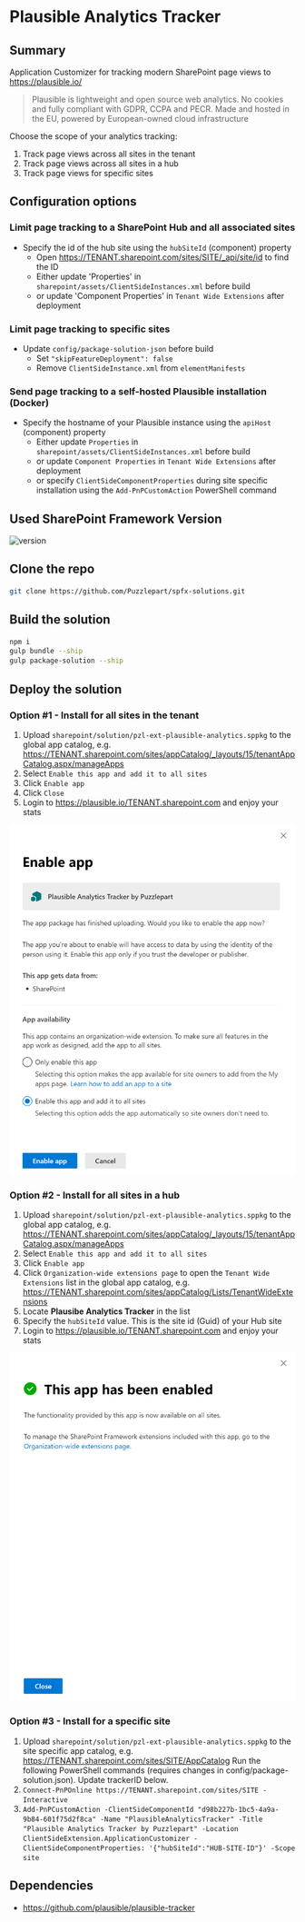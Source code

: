 # Plausible Analytics Tracker

## Summary

Application Customizer for tracking modern SharePoint page views to https://plausible.io/

> Plausible is lightweight and open source web analytics. No cookies and fully compliant with GDPR, CCPA and PECR. Made and hosted in the EU, powered by European-owned cloud infrastructure

Choose the scope of your analytics tracking:

1. Track page views across all sites in the tenant
1. Track page views across all sites in a hub
1. Track page views for specific sites

## Configuration options
### Limit page tracking to a SharePoint Hub and all associated sites
* Specify the id of the hub site using the `hubSiteId` (component) property
  * Open https://TENANT.sharepoint.com/sites/SITE/_api/site/id to find the ID
  * Either update 'Properties' in `sharepoint/assets/ClientSideInstances.xml` before build
  * or update 'Component Properties' in `Tenant Wide Extensions` after deployment

### Limit page tracking to specific sites
* Update `config/package-solution-json` before build
  * Set `"skipFeatureDeployment": false`
  * Remove `ClientSideInstance.xml` from `elementManifests`
### Send page tracking to a self-hosted Plausible installation (Docker)
* Specify the hostname of your Plausible instance using the `apiHost` (component) property
  * Either update `Properties` in `sharepoint/assets/ClientSideInstances.xml` before build
  * or update `Component Properties` in `Tenant Wide Extensions` after deployment
  * or specify `ClientSideComponentProperties` during site specific installation using the `Add-PnPCustomAction` PowerShell command
## Used SharePoint Framework Version

![version](https://img.shields.io/badge/version-1.16-green.svg)

## Clone the repo

```bash
git clone https://github.com/Puzzlepart/spfx-solutions.git
```
## Build the solution

```bash
npm i
gulp bundle --ship
gulp package-solution --ship
```

## Deploy the solution

### Option #1 - Install for all sites in the tenant

1. Upload `sharepoint/solution/pzl-ext-plausible-analytics.sppkg` to the global app catalog, e.g. https://TENANT.sharepoint.com/sites/appCatalog/_layouts/15/tenantAppCatalog.aspx/manageApps
1. Select `Enable this app and add it to all sites` 
1. Click `Enable app`
1. Click `Close`
1. Login to https://plausible.io/TENANT.sharepoint.com and enjoy your stats 

![Enable app and add it to all sites!](images/appcatalog-enable-app.png "Enable app and add it to all sites")

### Option #2 - Install for all sites in a hub

1. Upload `sharepoint/solution/pzl-ext-plausible-analytics.sppkg` to the global app catalog, e.g. https://TENANT.sharepoint.com/sites/appCatalog/_layouts/15/tenantAppCatalog.aspx/manageApps
1. Select `Enable this app and add it to all sites` 
1. Click `Enable app`
1. Click `Organization-wide extensions page` to open the `Tenant Wide Extensions` list in the global app catalog, e.g. https://TENANT.sharepoint.com/sites/appCatalog/Lists/TenantWideExtensions
1. Locate **Plausibe Analytics Tracker** in the list
1. Specify the `hubSiteId` value. This is the site id (Guid) of your Hub site 
1. Login to https://plausible.io/TENANT.sharepoint.com and enjoy your stats 

![Organization-wide extensions page!](images/appcatalog-app-enabled.png "Organization-wide extensions page")

### Option #3 - Install for a specific site

1. Upload `sharepoint/solution/pzl-ext-plausible-analytics.sppkg` to the site specific app catalog, e.g. https://TENANT.sharepoint.com/sites/SITE/AppCatalog
Run the following PowerShell commands (requires changes in config/package-solution.json). Update trackerID below.
1. `Connect-PnPOnline https://TENANT.sharepoint.com/sites/SITE -Interactive`
1. `Add-PnPCustomAction -ClientSideComponentId "d98b227b-1bc5-4a9a-9b84-601f75d2f8ca" -Name "PlausibleAnalyticsTracker" -Title "Plausible Analytics Tracker by Puzzlepart" -Location ClientSideExtension.ApplicationCustomizer -ClientSideComponentProperties: '{"hubSiteId":"HUB-SITE-ID"}' -Scope site`


## Dependencies

- https://github.com/plausible/plausible-tracker
